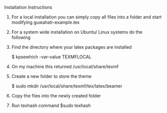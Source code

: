 Installation Instructions

1. For a local installation you can simply copy all files into a folder and start modifying guwahati-example.tex

2. For a system wide installation on Ubuntu/ Linux systems do the following

3. Find the directory where your latex packages are installed
   
    $ kpsewhich -var-value TEXMFLOCAL

4. On my machine this returned /usr/local/share/texmf

5. Create a new folder to store the theme

    $ sudo mkdir /usr/local/share/texmf/tex/latex/beamer

6. Copy the files into the newly created folder

7. Run texhash command
   $sudo texhash
